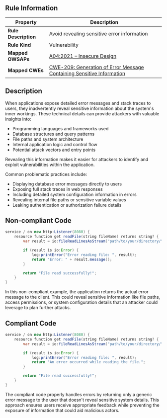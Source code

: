 ## Rule Information

| Property | Description |
|---------|-------------|
| **Rule Description** | Avoid revealing sensitive error information |
| **Rule Kind** | Vulnerability |
| **Mapped OWSAPs** | [A04:2021 – Insecure Design](https://owasp.org/Top10/A01_2021-Broken_Access_Control/) |
| **Mapped CWEs** | [CWE-209: Generation of Error Message Containing Sensitive Information](https://cwe.mitre.org/data/definitions/209.html) |

## Description

When applications expose detailed error messages and stack traces to users, they inadvertently reveal sensitive information about the system's inner workings. These technical details can provide attackers with valuable insights into:

- Programming languages and frameworks used
- Database structures and query patterns
- File paths and system architecture
- Internal application logic and control flow
- Potential attack vectors and entry points

Revealing this information makes it easier for attackers to identify and exploit vulnerabilities within the application.

Common problematic practices include:

- Displaying database error messages directly to users
- Exposing full stack traces in web responses
- Including detailed system configuration information in errors
- Revealing internal file paths or sensitive variable values
- Leaking authentication or authorization failure details

## Non-compliant Code

```java
service / on new http:Listener(8080) {
    resource function get readFile(string fileName) returns string? {
        var result = io:fileReadLinesAsStream("path/to/your/directory/" + fileName);

        if (result is io:Error) {
            log:printError("Error reading file: ", result);
            return "Error: " + result.message();
        }

        return "File read successfully!";
    }
}
```

In this non-compliant example, the application returns the actual error message to the client. This could reveal sensitive information like file paths, access permissions, or system configuration details that an attacker could leverage to plan further attacks.

## Compliant Code

```java
service / on new http:Listener(8080) {
    resource function get readFile(string fileName) returns string? {
        var result = io:fileReadLinesAsStream("path/to/your/directory/" + fileName);

        if (result is io:Error) {
            log:printError("Error reading file: ", result);
            return "An error occurred while reading the file.";
        }

        return "File read successfully!";
    }
}
```

The compliant code properly handles errors by returning only a generic error message to the user that doesn't reveal sensitive system details. This approach ensures users receive appropriate feedback while preventing the exposure of information that could aid malicious actors.
